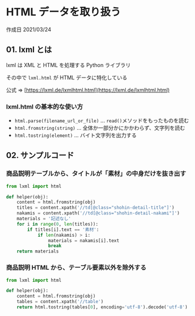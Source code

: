 # HTML データを取り扱う

作成日 2021/03/24

## 01. lxml とは

lxml は XML と HTML を処理する Python ライブラリ

その中で `lxml.html` が HTML データに特化している

公式 => [https://lxml.de/lxmlhtml.html](https://lxml.de/lxmlhtml.html)

### lxml.html の基本的な使い方

- `html.parse(filename_url_or_file)` ... `read()`メソッドをもったものを読む
- `html.fromstring(string)` ... 全体か一部分かにかかわらず、文字列を読む
- `html.tostring(element)` ... バイト文字列を出力する

## 02. サンプルコード

### 商品説明テーブルから、タイトルが「素材」の中身だけを抜き出す

```python
from lxml import html

def helper(obj):
    content = html.fromstring(obj)
    titles = content.xpath('//td[@class="shohin-detail-title"]')
    nakamis = content.xpath('//td[@class="shohin-detail-nakami"]')
    materials = '記述なし'
    for i in range(0, len(titles)):
        if titles[i].text == '素材':
            if len(nakamis) > i:
                materials = nakamis[i].text
                break
    return materials
```

### 商品説明 HTML から、テーブル要素以外を除外する

```python
from lxml import html

def helper(obj):
    content = html.fromstring(obj)
    tables = content.xpath('//table')
    return html.tostring(tables[0], encoding='utf-8').decode('utf-8')
```
